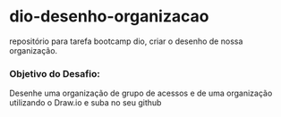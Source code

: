 # dio-desenho-organizacao
repositório para tarefa bootcamp dio, criar o desenho de nossa organização.

### Objetivo do Desafio:

Desenhe uma organização de grupo de acessos e de uma organização utilizando o Draw.io e suba no seu github

